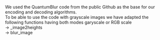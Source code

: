 We used the QuantumBlur code from the public Github as the base for our encoding and decoding algorithms.\
To be able to use the code with grayscale images we have adapted the following functions having both modes garyscale or RGB scale\
  &rarr; _image2heights\
  &rarr; blur_image
